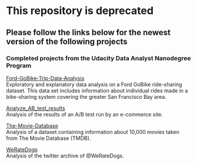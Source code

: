 # This repository is deprecated
## Please follow the links below for the newest version of the following projects


### Completed projects from the Udacity Data Analyst Nanodegree Program
[Ford-GoBike-Trip-Data-Analysis](https://github.com/quantumphysicist/Ford-GoBike-Trip-Data-Analysis)   
Exploratory and explanatory data analysis on a Ford GoBike ride-sharing dataset. This data set includes information about individual rides made in a bike-sharing system covering the greater San Francisco Bay area.

[Analyze_AB_test_results](https://github.com/quantumphysicist/Analysis_of_AB_Test_Results)   
Analysis of the results of an A/B test run by an e-commerce site.

[The-Movie-Database](https://github.com/quantumphysicist/The-Movie-Database-Data-Analysis)   
Analysis of a dataset containing information about 10,000 movies taken from The Movie Database (TMDB).

[WeRateDogs](https://github.com/quantumphysicist/WeRateDogs-Twitter-Archive-Data-Analysis)   
Analysis of the twitter archive of @WeRateDogs.


